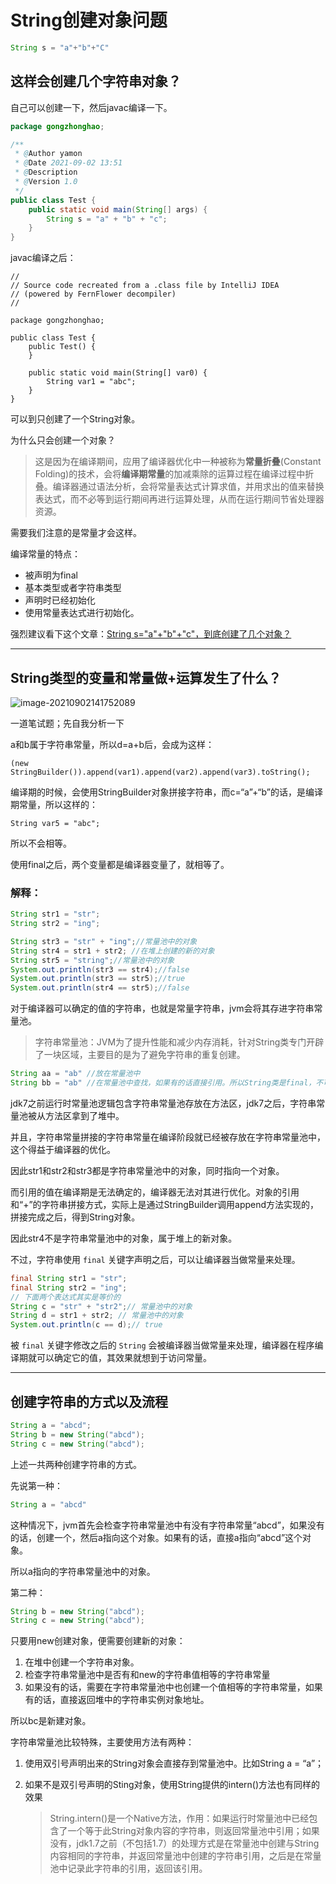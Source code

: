 # String创建对象问题

```java
String s = "a"+"b"+"C"
```

## 这样会创建几个字符串对象？

自己可以创建一下，然后javac编译一下。

```java
package gongzhonghao;

/**
 * @Author yamon
 * @Date 2021-09-02 13:51
 * @Description
 * @Version 1.0
 */
public class Test {
    public static void main(String[] args) {
        String s = "a" + "b" + "c";
    }
}

```

javac编译之后：

```jvm
//
// Source code recreated from a .class file by IntelliJ IDEA
// (powered by FernFlower decompiler)
//

package gongzhonghao;

public class Test {
    public Test() {
    }

    public static void main(String[] var0) {
        String var1 = "abc";
    }
}

```

可以到只创建了一个String对象。

为什么只会创建一个对象？

> 这是因为在编译期间，应用了编译器优化中一种被称为**常量折叠**(Constant Folding)的技术，会将**编译期常量**的加减乘除的运算过程在编译过程中折叠。编译器通过语法分析，会将常量表达式计算求值，并用求出的值来替换表达式，而不必等到运行期间再进行运算处理，从而在运行期间节省处理器资源。

需要我们注意的是常量才会这样。

编译常量的特点：

- 被声明为final
- 基本类型或者字符串类型
- 声明时已经初始化
- 使用常量表达式进行初始化。

强烈建议看下这个文章：[String s="a"+"b"+"c"，到底创建了几个对象？](http://mp.weixin.qq.com/s?__biz=Mzg2OTA0Njk0OA==&mid=2247509874&idx=2&sn=0a7fe7513d2708287f05d7ee97064ecd&chksm=cea1e8b9f9d661af3e90dc95b02c31444dcd503c6bc5e7de5cd43eb9153d94bcf0aa1dc3010b&scene=21#wechat_redirect)

-----

## String类型的变量和常量做+运算发生了什么？

![image-20210902141752089](https://gitee.com/yamonc/blogImage/raw/master//img/blogImage/image-20210902141752089.png)

一道笔试题；先自我分析一下

a和b属于字符串常量，所以d=a+b后，会成为这样：

```
(new StringBuilder()).append(var1).append(var2).append(var3).toString();
```

编译期的时候，会使用StringBuilder对象拼接字符串，而c=“a”+“b”的话，是编译期常量，所以这样的：

```
String var5 = "abc";
```

所以不会相等。

使用final之后，两个变量都是编译器变量了，就相等了。



### 解释：

```java
String str1 = "str";
String str2 = "ing";

String str3 = "str" + "ing";//常量池中的对象
String str4 = str1 + str2; //在堆上创建的新的对象
String str5 = "string";//常量池中的对象
System.out.println(str3 == str4);//false
System.out.println(str3 == str5);//true
System.out.println(str4 == str5);//false
```

对于编译器可以确定的值的字符串，也就是常量字符串，jvm会将其存进字符串常量池。

> 字符串常量池：JVM为了提升性能和减少内存消耗，针对String类专门开辟了一块区域，主要目的是为了避免字符串的重复创建。

```java
String aa = "ab" //放在常量池中
String bb = "ab" //在常量池中查找，如果有的话直接引用。所以String类是final，不可更改。
```

jdk7之前运行时常量池逻辑包含字符串常量池存放在方法区，jdk7之后，字符串常量池被从方法区拿到了堆中。

并且，字符串常量拼接的字符串常量在编译阶段就已经被存放在字符串常量池中，这个得益于编译器的优化。

因此str1和str2和str3都是字符串常量池中的对象，同时指向一个对象。

而引用的值在编译期是无法确定的，编译器无法对其进行优化。对象的引用和“+”的字符串拼接方式，实际上是通过StringBuilder调用append方法实现的，拼接完成之后，得到String对象。

因此str4不是字符串常量池中的对象，属于堆上的新对象。

不过，字符串使用 `final` 关键字声明之后，可以让编译器当做常量来处理。

```java
final String str1 = "str";
final String str2 = "ing";
// 下面两个表达式其实是等价的
String c = "str" + "str2";// 常量池中的对象
String d = str1 + str2; // 常量池中的对象
System.out.println(c == d);// true
```

被 `final` 关键字修改之后的 `String` 会被编译器当做常量来处理，编译器在程序编译期就可以确定它的值，其效果就想到于访问常量。

---

## 创建字符串的方式以及流程

```java
String a = "abcd";
String b = new String("abcd");
String c = new String("abcd");
```

上述一共两种创建字符串的方式。

先说第一种：

```java
String a = "abcd"
```

这种情况下，jvm首先会检查字符串常量池中有没有字符串常量“abcd”，如果没有的话，创建一个，然后a指向这个对象。如果有的话，直接a指向“abcd”这个对象。

所以a指向的字符串常量池中的对象。

第二种：

```java
String b = new String("abcd");
String c = new String("abcd");
```

只要用new创建对象，便需要创建新的对象：

1. 在堆中创建一个字符串对象。
2. 检查字符串常量池中是否有和new的字符串值相等的字符串常量
3. 如果没有的话，需要在字符串常量池中也创建一个值相等的字符串常量，如果有的话，直接返回堆中的字符串实例对象地址。

所以bc是新建对象。

字符串常量池比较特殊，主要使用方法有两种：

1. 使用双引号声明出来的String对象会直接存到常量池中。比如String a = “a”；

2. 如果不是双引号声明的Sting对象，使用String提供的intern()方法也有同样的效果

   > String.intern()是一个Native方法，作用：如果运行时常量池中已经包含了一个等于此String对象内容的字符串，则返回常量池中引用；如果没有，jdk1.7之前（不包括1.7）的处理方式是在常量池中创建与String内容相同的字符串，并返回常量池中创建的字符串引用，之后是在常量池中记录此字符串的引用，返回该引用。

